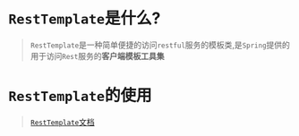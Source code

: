 # `RestTemplate`是什么?

> `RestTemplate`是一种简单便捷的访问`restful`服务的模板类,是`Spring`提供的用于访问`Rest`服务的**客户端模板工具集**

# `RestTemplate`的使用

> [`RestTemplate`文档](https://docs.spring.io/spring-framework/docs/5.2.2.RELEASE/javadoc-api/org/springframework/web/client/RestTemplate.html)
